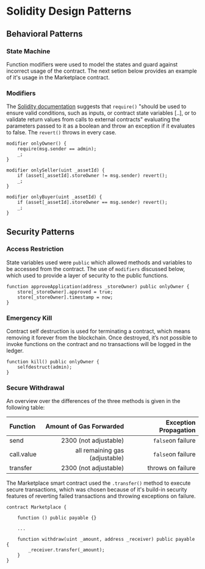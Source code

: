# Solidity Design Patterns

## Behavioral Patterns

### State Machine

Function modifiers were used to model the states and guard against incorrect usage of the contract. The next setion below provides an example of it's usage in the Marketplace contract. 

### Modifiers

The [Solidity documentation](https://solidity.readthedocs.io/en/v0.4.24/) suggests that `require()` "should be used to ensure valid conditions, such as inputs, or contract state variables [..], or to validate return values from calls to external contracts" evaluating the parameters passed to it as a boolean and throw an exception if it evaluates to false. The `revert()` throws in every case.

```Solidity
modifier onlyOwner() {
    require(msg.sender == admin);
    _;
}

modifier onlySeller(uint _assetId) {
    if (asset[_assetId].storeOwner != msg.sender) revert();
    _;
}

modifier onlyBuyer(uint _assetId) {
    if (asset[_assetId].storeOwner == msg.sender) revert();
    _;
}
```

## Security Patterns

### Access Restriction

State variables used were `public` which allowed methods and variables to be accessed from the contract. The use of `modifiers` discussed below, which used to provide a layer of security to the public functions.

```Solidity 
function approveApplication(address _storeOwner) public onlyOwner {
    store[_storeOwner].approved = true;
    store[_storeOwner].timestamp = now;
}
```

### Emergency Kill

Contract self destruction is used for terminating a contract, which means removing it forever from the blockchain. Once destroyed, it’s not possible to invoke functions on the contract and no transactions will be logged in the ledger. 

```Solidity
function kill() public onlyOwner {
    selfdestruct(admin);
}
```

### Secure Withdrawal 

An overview over the differences of the three methods is given in the following table:

| Function       | Amount of Gas Forwarded | Exception Propagation  |
| :------------- |-------------:| -----:|
| send      | 2300 (not adjustable) | `false`on failure |
| call.value      | all remaining gas (adjustable)      |   `false`on failure |
| transfer | 2300 (not adjustable)      |    throws on failure |

The Marketplace smart contract used the `.transfer()` method to execute secure transactions, which was chosen because of it's build-in security features of reverting failed transactions and throwing exceptions on failure.

```Solidity
contract Marketplace {

    function () public payable {}

    ...

    function withdraw(uint _amount, address _receiver) public payable {
        _receiver.transfer(_amount);
    }
}
```